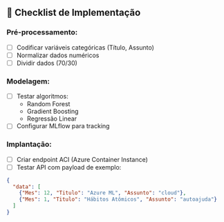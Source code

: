 ## 📝 Checklist de Implementação

### Pré-processamento:
- [ ] Codificar variáveis categóricas (Título, Assunto)
- [ ] Normalizar dados numéricos
- [ ] Dividir dados (70/30)

### Modelagem:
- [ ] Testar algoritmos:
  - Random Forest
  - Gradient Boosting
  - Regressão Linear
- [ ] Configurar MLflow para tracking

### Implantação:
- [ ] Criar endpoint ACI (Azure Container Instance)
- [ ] Testar API com payload de exemplo:
```json
{
  "data": [
    {"Mes": 12, "Titulo": "Azure ML", "Assunto": "cloud"},
    {"Mes": 1, "Titulo": "Hábitos Atômicos", "Assunto": "autoajuda"}
  ]
}
```
